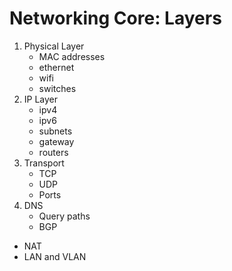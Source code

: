 # Networking Core: Layers

1. Physical Layer
    * MAC addresses
    * ethernet
    * wifi
    * switches
2. IP Layer
    * ipv4
    * ipv6
    * subnets
    * gateway
    * routers
4. Transport
    * TCP
    * UDP
    * Ports
5. DNS
    * Query paths
    * BGP

* NAT
* LAN and VLAN

